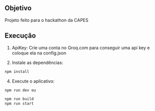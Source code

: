 ## Objetivo

Projeto feito para o hackathon da CAPES


## Execução 

1. ApiKey:
Crie uma conta no Groq.com para conseguir uma api key e coloque ela na config.json

2. Instale as dependências:

```sh
npm install
```

4. Execute o aplicativo:

```sh
npm run dev ou 

npm run build  
npm run start
```

